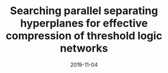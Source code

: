 ---
title: "Searching parallel separating hyperplanes for effective compression of threshold logic networks"
collection: publications
date: 2019-11-04
venue: 'ICCAD'
paperurl: 'https://doi.org/10.1109/ICCAD45719.2019.8942143'
citation: 'Siang-Yun Lee, Nian-Ze Lee, and Jie-Hong R. Jiang. In Proceedings of the International Conference on Computer-Aided Design, ICCAD, pages 1-8. ACM, 2019.'
---